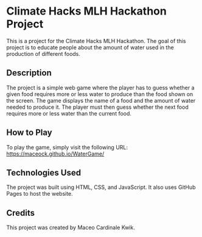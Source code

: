 # Climate Hacks MLH Hackathon Project

This is a project for the Climate Hacks MLH Hackathon. The goal of this project is to educate people about the amount of water used in the production of different foods.

## Description

The project is a simple web game where the player has to guess whether a given food requires more or less water to produce than the food shown on the screen. The game displays the name of a food and the amount of water needed to produce it. The player must then guess whether the next food requires more or less water than the current food.

## How to Play

To play the game, simply visit the following URL: https://maceock.github.io/WaterGame/

## Technologies Used

The project was built using HTML, CSS, and JavaScript. It also uses GitHub Pages to host the website.

## Credits

This project was created by Maceo Cardinale Kwik.
